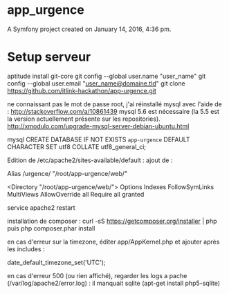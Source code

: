 app_urgence
===========

A Symfony project created on January 14, 2016, 4:36 pm.


Setup serveur
=============
aptitude install git-core
git config --global user.name "user_name"
git config --global user.email "user_name@domaine.tld"
git clone https://github.com/itlink-hackathon/app-urgence.git

ne connaissant pas le mot de passe root, j'ai réinstallé mysql avec l'aide de : http://stackoverflow.com/a/10861439
mysql 5.6 est nécessaire (la 5.5 est la version actuellement présente sur les repositories). http://xmodulo.com/upgrade-mysql-server-debian-ubuntu.html

mysql
CREATE DATABASE IF NOT EXISTS `app-urgence` DEFAULT CHARACTER SET utf8 COLLATE utf8_general_ci;

Edition de /etc/apache2/sites-available/default :
ajout de :

Alias /urgence/ "/root/app-urgence/web/" 

<Directory "/root/app-urgence/web/">
    Options Indexes FollowSymLinks MultiViews
		AllowOverride all
		Require all granted
</Directory>

service apache2 restart

installation de composer :
curl -sS https://getcomposer.org/installer | php
puis 
php composer.phar install

en cas d'erreur sur la timezone, éditer app/AppKernel.php et ajouter après les includes : 

date_default_timezone_set('UTC');

en cas d'erreur 500 (ou rien affiché), regarder les logs a pache (/var/log/apache2/error.log) : il manquait sqlite (apt-get install php5-sqlite)
